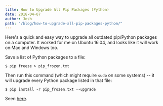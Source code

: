 ```yaml
---
title: How to Upgrade All Pip Packages (Python)
date: 2018-04-07
author: Josh
path: "/blog/how-to-upgrade-all-pip-packages-python/"
---
```


Here's a quick and easy way to upgrade all outdated pip/Python packages on a computer. It worked for me on Ubuntu 16.04, and looks like it will work on Mac and Windows too.

Save a list of Python packages to a file:

```
$ pip freeze > pip_frozen.txt
```

Then run this command (which might require `sudo` on some systems) -- it will upgrade every Python package listed in that file:

```
$ pip install -r pip_frozen.txt --upgrade
```

Seen <a href="https://stackoverflow.com/a/33667992/1365699">here</a>.
